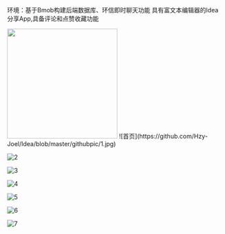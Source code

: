 环境：基于Bmob构建后端数据库、环信即时聊天功能
具有富文本编辑器的Idea分享App,具备评论和点赞收藏功能

<img src="https://https://github.com/Hzy-Joel/Idea/blob/master/githubpic/1.jpg" width=256 height=256 />
![首页](https://github.com/Hzy-Joel/Idea/blob/master/githubpic/1.jpg)

![2](https://github.com/Hzy-Joel/Idea/blob/master/githubpic/2.jpg)


![3](https://github.com/Hzy-Joel/Idea/blob/master/githubpic/3.jpg)


![4](https://github.com/Hzy-Joel/Idea/blob/master/githubpic/4.jpg)


![5](https://github.com/Hzy-Joel/Idea/blob/master/githubpic/5.jpg)


![6](https://github.com/Hzy-Joel/Idea/blob/master/githubpic/6.jpg)

![7](https://github.com/Hzy-Joel/Idea/blob/master/githubpic/richeditview.jpg)

